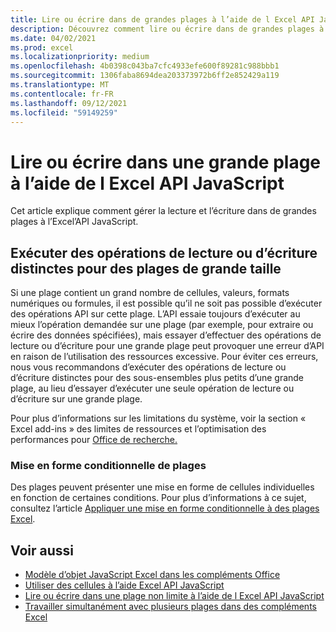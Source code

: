 ```yaml
---
title: Lire ou écrire dans de grandes plages à l’aide de l Excel API JavaScript
description: Découvrez comment lire ou écrire dans de grandes plages à l’Excel’API JavaScript.
ms.date: 04/02/2021
ms.prod: excel
ms.localizationpriority: medium
ms.openlocfilehash: 4b0398c043ba7cfc4933efe600f89281c988bbb1
ms.sourcegitcommit: 1306faba8694dea203373972b6ff2e852429a119
ms.translationtype: MT
ms.contentlocale: fr-FR
ms.lasthandoff: 09/12/2021
ms.locfileid: "59149259"
---
```

# <a name="read-or-write-to-a-large-range-using-the-excel-javascript-api"></a>Lire ou écrire dans une grande plage à l’aide de l Excel API JavaScript

Cet article explique comment gérer la lecture et l’écriture dans de grandes plages à l’Excel’API JavaScript.

## <a name="run-separate-read-or-write-operations-for-large-ranges"></a>Exécuter des opérations de lecture ou d’écriture distinctes pour des plages de grande taille

Si une plage contient un grand nombre de cellules, valeurs, formats numériques ou formules, il est possible qu’il ne soit pas possible d’exécuter des opérations API sur cette plage. L’API essaie toujours d’exécuter au mieux l’opération demandée sur une plage (par exemple, pour extraire ou écrire des données spécifiées), mais essayer d’effectuer des opérations de lecture ou d’écriture pour une grande plage peut provoquer une erreur d’API en raison de l’utilisation des ressources excessive. Pour éviter ces erreurs, nous vous recommandons d’exécuter des opérations de lecture ou d’écriture distinctes pour des sous-ensembles plus petits d’une grande plage, au lieu d’essayer d’exécuter une seule opération de lecture ou d’écriture sur une grande plage.

Pour plus d’informations sur les limitations du système, voir la section « Excel add-ins » des limites de ressources et l’optimisation des performances pour [Office de recherche.](../concepts/resource-limits-and-performance-optimization.md#excel-add-ins)

### <a name="conditional-formatting-of-ranges"></a>Mise en forme conditionnelle de plages

Des plages peuvent présenter une mise en forme de cellules individuelles en fonction de certaines conditions. Pour plus d’informations à ce sujet, consultez l’article [Appliquer une mise en forme conditionnelle à des plages Excel](excel-add-ins-conditional-formatting.md).

## <a name="see-also"></a>Voir aussi

- [Modèle d’objet JavaScript Excel dans les compléments Office](excel-add-ins-core-concepts.md)
- [Utiliser des cellules à l’aide Excel API JavaScript](excel-add-ins-cells.md)
- [Lire ou écrire dans une plage non limite à l’aide de l Excel API JavaScript](excel-add-ins-ranges-unbounded.md)
- [Travailler simultanément avec plusieurs plages dans des compléments Excel](excel-add-ins-multiple-ranges.md)
